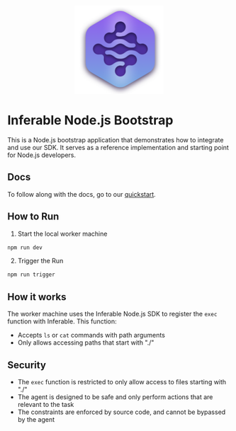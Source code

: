 <p align="center">
  <img src="../assets/logo.png" alt="Inferable Logo" width="200" />
</p>

# Inferable Node.js Bootstrap

This is a Node.js bootstrap application that demonstrates how to integrate and
use our SDK. It serves as a reference implementation and starting point for
Node.js developers.

## Docs

To follow along with the docs, go to our
[quickstart](https://docs.inferable.ai/pages/quick-start).

## How to Run

1. Start the local worker machine

```bash
npm run dev
```

2. Trigger the Run

```bash
npm run trigger
```

## How it works

The worker machine uses the Inferable Node.js SDK to register the `exec`
function with Inferable. This function:

- Accepts `ls` or `cat` commands with path arguments
- Only allows accessing paths that start with "./"

## Security

- The `exec` function is restricted to only allow access to files starting with
  "./"
- The agent is designed to be safe and only perform actions that are relevant to
  the task
- The constraints are enforced by source code, and cannot be bypassed by the
  agent
